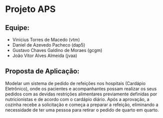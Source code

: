# Projeto APS
## Equipe: 
- Vinicius Torres de Macedo (vtm)
- Daniel de Azevedo Pacheco (dap5)
- Gustavo Chaves Galdino de Moraes (gcgm)
- João Vitor Alves Almeida (jvaa)
## Proposta de Aplicação:
Modelar um sistema de pedido de refeições nos hospitais (Cardápio Eletrônico), onde os pacientes e acompanhantes possam realizar os seus pedidos com as devidas restrições alimentares previamente definidas por nutricionistas e de acordo com o cardápio diário. Após a aprovação, a cozinha recebe a solicitação e começa a preparar a refeição, eliminando a necessidade de ter uma pessoa para retirar o pedido de quarto em quarto.

